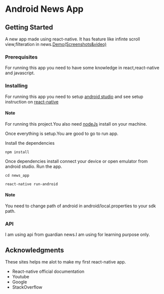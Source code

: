 # Android News App


## Getting Started

A new app made using react-native. It has feature like infinte scroll view,filteration in news.[Demo(Screenshots&video)](https://drive.google.com/drive/folders/11hOncUis93WtI4Ejh7xyCqAG35YnVehv)
### Prerequisites

For running this app you need to have some knowledge in react,react-native and javascript.

### Installing

For running this app you need to setup [android studio](https://developer.android.com/studio/) and see setup instruction on [react-native](https://facebook.github.io/react-native/docs/getting-started.html)

#### Note
For running this project.You also need [nodeJs](https://nodejs.org/en/) install on your machine.

Once everything is setup.You are good to go to run app.

Install the dependencies

```
npm install

```

Once dependencies install connect your device or open emulator from android studio.
Run the app.
```
cd news_app

react-native run-android

```
#### Note
You need to change path of android in android/local.properties to your sdk path.



### API
I am using api from guardian news.I am using for learning purpose only.


## Acknowledgments
These sites helps me alot to make my first react-native app.
* React-native official documentation
* Youtube
* Google
* StackOverflow
